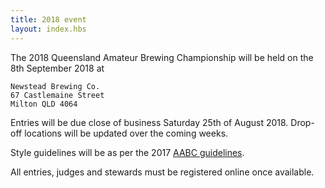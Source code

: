 ```yaml
---
title: 2018 event
layout: index.hbs
---
```


The 2018 Queensland Amateur Brewing Championship will be held on the 8th September 2018 at

```
Newstead Brewing Co.
67 Castlemaine Street
Milton QLD 4064
```

Entries will be due close of business Saturday 25th of August 2018.  Drop-off locations will be updated over the coming weeks.

Style guidelines will be as per the 2017 [AABC guidelines](http://aabc.org.au/docs/AABC2017StyleGuidelines.pdf).

All entries, judges and stewards must be registered online once available.
